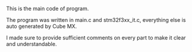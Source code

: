This is the main code of program. 

The program was written in main.c and stm32f3xx_it.c, everything else is auto generated by Cube MX.

I made sure to provide sufficient comments on every part to make it clear and understandable.
